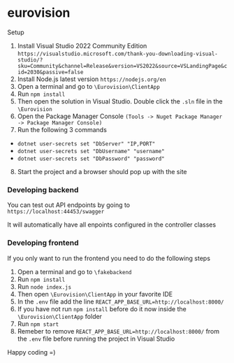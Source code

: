# eurovision

Setup

1. Install Visual Studio 2022 Community Edition `https://visualstudio.microsoft.com/thank-you-downloading-visual-studio/?sku=Community&channel=Release&version=VS2022&source=VSLandingPage&cid=2030&passive=false`
2. Install Node.js latest version `https://nodejs.org/en`
3. Open a terminal and go to `\Eurovision\ClientApp`
4. Run `npm install`
5. Then open the solution in Visual Studio. Double click the `.sln` file in the `\Eurovision`
6. Open the Package Manager Console `(Tools -> Nuget Package Manager -> Package Manager Console)`
7. Run the following 3 commands
  - `dotnet user-secrets set "DbServer" "IP,PORT"`
  - `dotnet user-secrets set "DbUsername" "username"`
  - `dotnet user-secrets set "DbPassword" "password"`
8. Start the project and a browser should pop up with the site

### Developing backend

You can test out API endpoints by going to 
`https://localhost:44453/swagger`

It will automatically have all enpoints configured in the controller classes


### Developing frontend

If you only want to run the frontend you need to do the following steps

1. Open a terminal and go to `\fakebackend`
2. Run `npm install`
3. Run `node index.js`
4. Then open `\Eurovision\ClientApp` in your favorite IDE
5. In the `.env` file add the line `REACT_APP_BASE_URL=http://localhost:8000/`
6. If you have not run `npm install` before do it now inside the `\Eurovision\ClientApp` folder
7. Run `npm start`
8. Remeber to remove `REACT_APP_BASE_URL=http://localhost:8000/` from the `.env` file before running the project in Visual Studio



Happy coding =)
